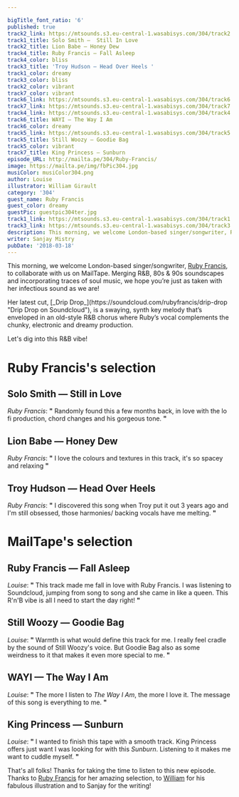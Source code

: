 ```yaml
---

bigTitle_font_ratio: '6'
published: true
track2_link: https://mtsounds.s3.eu-central-1.wasabisys.com/304/track2.mp3
track1_title: Solo Smith —  Still In Love
track2_title: Lion Babe — Honey Dew
track4_title: Ruby Francis — Fall Asleep
track4_color: bliss
track3_title: 'Troy Hudson — Head Over Heels '
track1_color: dreamy
track3_color: bliss
track2_color: vibrant
track7_color: vibrant
track6_link: https://mtsounds.s3.eu-central-1.wasabisys.com/304/track6.mp3
track7_link: https://mtsounds.s3.eu-central-1.wasabisys.com/304/track7.mp3
track4_link: https://mtsounds.s3.eu-central-1.wasabisys.com/304/track4.mp3
track6_title: WAYI — The Way I Am
track6_color: dreamy
track5_link: https://mtsounds.s3.eu-central-1.wasabisys.com/304/track5.mp3
track5_title: Still Woozy — Goodie Bag
track5_color: vibrant
track7_title: King Princess — Sunburn
episode_URL: http://mailta.pe/304/Ruby-Francis/
image: https://mailta.pe/img/fbPic304.jpg
musiColor: musiColor304.png
author: Louise
illustrator: William Girault
category: '304'
guest_name: Ruby Francis
guest_color: dreamy
guestPic: guestpic304ter.jpg
track1_link: https://mtsounds.s3.eu-central-1.wasabisys.com/304/track1.mp3
track3_link: https://mtsounds.s3.eu-central-1.wasabisys.com/304/track3.mp3
description: This morning, we welcome London-based singer/songwriter, Ruby Francis, to collaborate with us on MailTape. Merging R&B, 80s & 90s soundscapes and incorporating traces of soul music, we hope you’re just as taken with her infectious sound as we are!
writer: Sanjay Mistry
pubDate: '2018-03-18'
---
```

This morning, we welcome London-based singer/songwriter, [Ruby Francis](https://www.instagram.com/ruby_francis/ "Ruby's Instagram feed"), to collaborate with us on MailTape. Merging R&B, 80s & 90s soundscapes and incorporating traces of soul music, we hope you’re just as taken with her infectious sound as we are!

<p>Her latest cut, [_Drip Drop_](https://soundcloud.com/rubyfrancis/drip-drop "Drip Drop on Soundcloud"), is a swaying, synth key melody that’s enveloped in an old-style R&B chorus where Ruby’s vocal complements the chunky, electronic and dreamy production.
<p>Let's dig into this R&B vibe!

# Ruby Francis's selection


## Solo Smith — Still in Love
_Ruby Francis_: **"** Randomly found this a few months back, in love with the lo fi production, chord changes and his gorgeous tone. **"** 

## Lion Babe — Honey Dew
_Ruby Francis_: **"** I love the colours and textures in this track, it's so spacey and relaxing  **"** 

## Troy Hudson — Head Over Heels
_Ruby Francis_: **"** I discovered this song when Troy put it out 3 years ago and I'm still obsessed, those harmonies/ backing vocals have me melting. **"** 

# MailTape's selection

## Ruby Francis — Fall Asleep
_Louise_: **"** This track made me fall in love with Ruby Francis. I was listening to Soundcloud, jumping from song to song and she came in like a queen. This R'n'B vibe is all I need to start the day right! **"** 

## Still Woozy — Goodie Bag
_Louise_: **"** Warmth is what would define this track for me. I really feel cradle by the sound of Still Woozy's voice. But Goodie Bag also as some weirdness to it that makes it even more special to me. **"** 

## WAYI — The Way I Am
_Louise_: **"** The more I listen to _The Way I Am_, the more I love it. The message of this song is everything to me. **"** 

## King Princess — Sunburn
_Louise_: **"** I wanted to finish this tape with a smooth track. King Princess offers just want I was looking for with this _Sunburn_. Listening to it makes me want to cuddle myself. **"** 

That's all folks! Thanks for taking the time to listen to this new episode. Thanks to [Ruby Francis](https://www.facebook.com/RubyFrancisMusic/ "Ruby's Facebook Page") for her amazing selection, to [William](http://williamgirault.com/ "William's website") for his fabulous illustration and to Sanjay for the writing!
